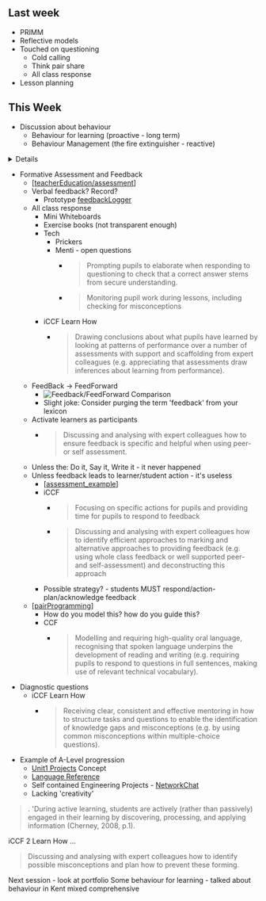
Last week
---------

* PRIMM
* Reflective models
* Touched on questioning
    * Cold calling
    * Think pair share
    * All class response
* Lesson planning

This Week
---------

* Discussion about behaviour
    * Behaviour for learning (proactive - long term)
    * Behaviour Management (the fire extinguisher - reactive)

<details>

* Behaviour for learning
    * Resilience to failure
    * Reflective
    * Communication skills
</details>

* Formative Assessment and Feedback
    * [[teacherEducation/assessment]]
    * Verbal feedback? Record?
        * Prototype [feedbackLogger](https://calaldees.dreamhosters.com/teaching/teacherTools/feedbackLogger.html)
    * All class response
        * Mini Whiteboards
        * Exercise books (not transparent enough)
        * Tech
            * Prickers
            * Menti - open questions
                * > Prompting pupils to elaborate when responding to questioning to check that a correct answer stems from secure understanding.
                * > Monitoring pupil work during lessons, including checking for misconceptions
        * iCCF Learn How
            * >  Drawing conclusions about what pupils have learned by looking at patterns of performance over a number of assessments with support and scaffolding from expert colleagues (e.g. appreciating that assessments draw inferences about learning from performance).
    * FeedBack -> FeedForward
        * ![Feedback/FeedForward Comparison](https://x78251kcpll2l2t9e46kf96a-wpengine.netdna-ssl.com/wp-content/uploads/2018/01/Feedforward-Chart.png)
        * Slight joke: Consider purging the term 'feedback' from your lexicon
    * Activate learners as participants
        * > Discussing and analysing with expert colleagues how to ensure feedback is specific and helpful when using peer- or self assessment.
    * Unless the: Do it, Say it, Write it - it never happened
    * Unless feedback leads to learner/student action - it's useless
        * [[assessment_example]]
        * iCCF
            * > Focusing on specific actions for pupils and providing time for pupils to respond to feedback
            * > Discussing and analysing with expert colleagues how to identify efficient approaches to marking and alternative approaches to providing feedback (e.g. using whole class feedback or well supported peer- and self-assessment) and deconstructing this approach
        * Possible strategy? - students MUST respond/action-plan/acknowledge feedback
    * [[pairProgramming]]
        * How do you model this? how do you guide this?
        * CCF
            * > Modelling and requiring high-quality oral language, recognising that spoken language underpins the development of reading and writing (e.g. requiring pupils to respond to questions in full sentences, making use of relevant technical vocabulary).
* Diagnostic questions
    * iCCF Learn How
        * >  Receiving clear, consistent and effective mentoring in how to structure tasks and questions to enable the identification of knowledge gaps and misconceptions (e.g. by using common misconceptions within multiple-choice questions).
* Example of A-Level progression
    * [Unit1 Projects](https://github.com/calaldees/TeachProgramming/blob/master/teachprogramming/static/docs/unit1-projects.md) Concept
    * [Language Reference](https://computingteachers.uk/static/langauge_reference.html#py)
    * Self contained Engineering Projects - [NetworkChat](https://github.com/calaldees/TeachProgramming/blob/master/teachprogramming/static/docs/Network%20Chat%20(python%20js).odt)
    * Lacking 'creativity'

> . 'During active learning, students are actively (rather than passively) engaged in their learning by discovering, processing, and applying information (Cherney, 2008, p.1). 

iCCF 2 Learn How ...
> Discussing and analysing with expert colleagues how to identify possible misconceptions and plan how to prevent these forming.


Next session - look at portfolio
Some behaviour for learning - talked about behaviour in Kent mixed comprehensive

[//begin]: # "Autogenerated link references for markdown compatibility"
[teacherEducation/assessment]: ../assessment.md "Formative Assessment"
[assessment_example]: ../assessment_example.md "assessment_example"
[pairProgramming]: ../pairProgramming.md "Unsorted"
[//end]: # "Autogenerated link references"